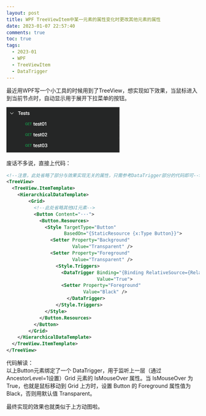 ```yaml
---
layout: post
title: WPF TreeViewItem中某一元素的属性变化时更改其他元素的属性
date: 2023-01-07 22:57:40
comments: true
toc: true
tags:
  - 2023-01
  - WPF
  - TreeViewItem
  - DataTrigger
---
```


最近用WPF写一个小工具的时候用到了TreeView，想实现如下效果，当鼠标进入到当前节点时，自动显示用于展开下拉菜单的按钮。  

![效果图](/assets/blogImg/DP-230107-01.gif)  

<!--more-->

废话不多说，直接上代码：  

``` xml
<!--注意，此处省略了部分与效果实现无关的属性，只需参考DataTrigger部分的代码即可-->
<TreeView>
  <TreeView.ItemTemplate>
    <HierarchicalDataTemplate>
        <Grid>
          <!--此处省略其他UI元素-->
          <Button Content="···">
            <Button.Resources>
              <Style TargetType="Button"
                     BasedOn="{StaticResource {x:Type Button}}">
                <Setter Property="Background"
                        Value="Transparent" />
                <Setter Property="Foreground"
                        Value="Transparent" />
                  <Style.Triggers>
                    <DataTrigger Binding="{Binding RelativeSource={RelativeSource Mode=FindAncestor,AncestorLevel=1,AncestorType=Grid},Path=IsMouseOver}"
                                 Value="True">
                    <Setter Property="Foreground"
                            Value="Black" />
                      </DataTrigger>
                  </Style.Triggers>
              </Style>
            </Button.Resources>
          </Button>
        </Grid>
    </HierarchicalDataTemplate>
  </TreeView.ItemTemplate>
</TreeView>
```

代码解读：  
以上Button元素绑定了一个 DataTrigger，用于监听上一层（通过AncestorLevel=1设置）Grid 元素的 IsMouseOver 属性。当 IsMouseOver 为 True，也就是鼠标移动到 Grid 上方时，设置 Button 的 Foreground 属性值为 Black，否则用默认值 Transparent。  

最终实现的效果也就类似于上方动图啦。  